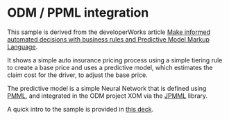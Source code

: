 # ODM / PPML integration
This sample is derived from the developerWorks article [Make informed automated decisions with business rules and Predictive Model Markup Language](https://www.ibm.com/developerworks/library/mw-1708-ardoint-bluemix/1708-ardoit.html). 

It shows a simple auto insurance pricing process using a simple tiering rule to create a base price and uses a predictive model, which estimates the claim cost for the driver, to adjust the base price.

The predictive model is a simple Neural Network that is defined using [PMML](http://dmg.org/pmml/v4-3/GeneralStructure.html), and integrated in the ODM project XOM via the [JPMML](https://github.com/jpmml) library.

A quick intro to the sample is provided in [this deck](https://github.com/pberlandier/odm-with-pmml/blob/master/docs/Decisions%20with%20ODM%20and%20Predictive%20Model.pptx).
